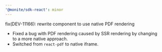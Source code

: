 ```yaml
---
'@monite/sdk-react': minor
---
```


fix(DEV-11166): rewrite <FileViewer /> component to use native PDF rendering

* Fixed a bug with PDF rendering caused by SSR rendering by changing to a more native approach.
* Switched from `react-pdf` to  native iframe.
